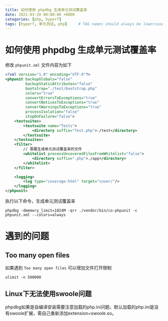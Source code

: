 ```yaml
---
title: 如何使用 phpdbg 生成单元测试覆盖率
date: 2021-03-20 00:00:00 +0800
categories: [php, hyperf]
tags: [hyperf, 单元测试, php]     # TAG names should always be lowercase
---
```



# 如何使用 phpdbg 生成单元测试覆盖率



修改 `phpunit.xml` 文件内容为如下

```xml
<?xml version="1.0" encoding="UTF-8"?>
<phpunit backupGlobals="false"
         backupStaticAttributes="false"
         bootstrap="./test/bootstrap.php"
         colors="true"
         convertErrorsToExceptions="true"
         convertNoticesToExceptions="true"
         convertWarningsToExceptions="true"
         processIsolation="false"
         stopOnFailure="false">
    <testsuites>
        <testsuite name="Tests">
            <directory suffix="Test.php">./test</directory>
        </testsuite>
    </testsuites>
    <filter>
        // 需要生成单元测试覆盖率的文件
        <whitelist processUncoveredFilesFromWhitelist="false">
            <directory suffix=".php">./app</directory>
        </whitelist>
    </filter>

    <logging>
        <log type="coverage-html" target="cover/"/>
    </logging>
</phpunit>
```



执行以下命令，生成单元测试覆盖率

```shell
phpdbg -dmemory_limit=1024M -qrr ./vendor/bin/co-phpunit -c phpunit.xml --colors=always
```



#  遇到的问题



## Too many open files
如果遇到 `Too many open files` 可以增加文件打开限制
```shell
ulimit -n 500000
```

## Linux下无法使用swoole问题
phpdbg如果是自编译安装需要注意加载的php.ini问题，默认加载的php.ini是没有swoole扩展，需自己重新添加extension=swoole.so。